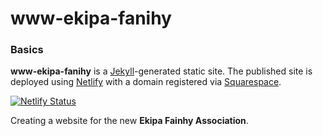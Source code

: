# www-ekipa-fanihy

### Basics

**www-ekipa-fanihy** is a [Jekyll](https://jekyllrb.com/)-generated static site. The published site is deployed using [Netlify](http://netlify.com) with a domain registered via [Squarespace](https://domains.squarespace.com).

[![Netlify Status](https://api.netlify.com/api/v1/badges/0962e360-c36f-4d5f-a52d-2606a9539902/deploy-status)](https://app.netlify.com/sites/ekipafanihy/deploys)

Creating a website for the new **Ekipa Fainhy Association**.
